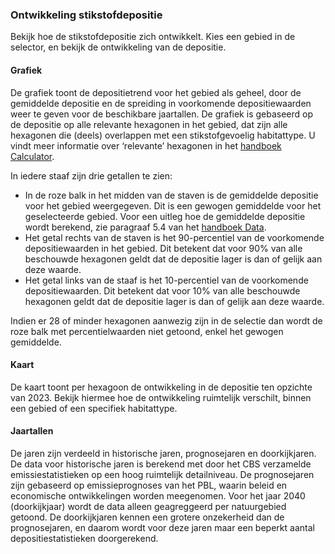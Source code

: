 ### Ontwikkeling stikstofdepositie

Bekijk hoe de stikstofdepositie zich ontwikkelt. Kies een gebied in de selector, en bekijk de ontwikkeling van de depositie.

#### Grafiek

De grafiek toont de depositietrend voor het gebied als geheel, door de gemiddelde depositie en de spreiding in voorkomende depositiewaarden weer te geven voor de beschikbare jaartallen. De grafiek is gebaseerd op de depositie op alle relevante hexagonen in het gebied, dat zijn alle hexagonen die (deels) overlappen met een stikstofgevoelig habitattype. U vindt meer informatie over ‘relevante’ hexagonen in het [handboek Calculator](https://link.aerius.nl/monitor/handboeken).

In iedere staaf zijn drie getallen te zien:
- In de roze balk in het midden van de staven is de gemiddelde depositie voor het gebied weergegeven. Dit is een gewogen gemiddelde voor het geselecteerde gebied. Voor een uitleg hoe de gemiddelde depositie wordt berekend, zie paragraaf 5.4 van het [handboek Data](https://link.aerius.nl/monitor/handboeken).
- Het getal rechts van de staven is het 90-percentiel van de voorkomende depositiewaarden in het gebied. Dit betekent dat voor 90% van alle beschouwde hexagonen geldt dat de depositie lager is dan of gelijk aan deze waarde.
- Het getal links van de staaf is het 10-percentiel van de voorkomende depositiewaarden. Dit betekent dat voor 10% van alle beschouwde hexagonen geldt dat de depositie lager is dan of gelijk aan deze waarde.

Indien er 28 of minder hexagonen aanwezig zijn in de selectie dan wordt de roze balk met percentielwaarden niet getoond, enkel het gewogen gemiddelde.

#### Kaart

De kaart toont per hexagoon de ontwikkeling in de depositie ten opzichte van 2023. Bekijk hiermee hoe de ontwikkeling ruimtelijk verschilt, binnen een gebied of een specifiek habitattype.

#### Jaartallen

De jaren zijn verdeeld in historische jaren, prognosejaren en doorkijkjaren. De data voor historische jaren is berekend met door het CBS verzamelde emissiestatistieken op een hoog ruimtelijk detailniveau. De prognosejaren zijn gebaseerd op emissieprognoses van het PBL, waarin beleid en economische ontwikkelingen worden meegenomen. Voor het jaar 2040 (doorkijkjaar) wordt de data alleen geagreggeerd per natuurgebied getoond. De doorkijkjaren kennen een grotere onzekerheid dan de prognosejaren, en daarom wordt voor deze jaren maar een beperkt aantal depositiestatistieken doorgerekend.
